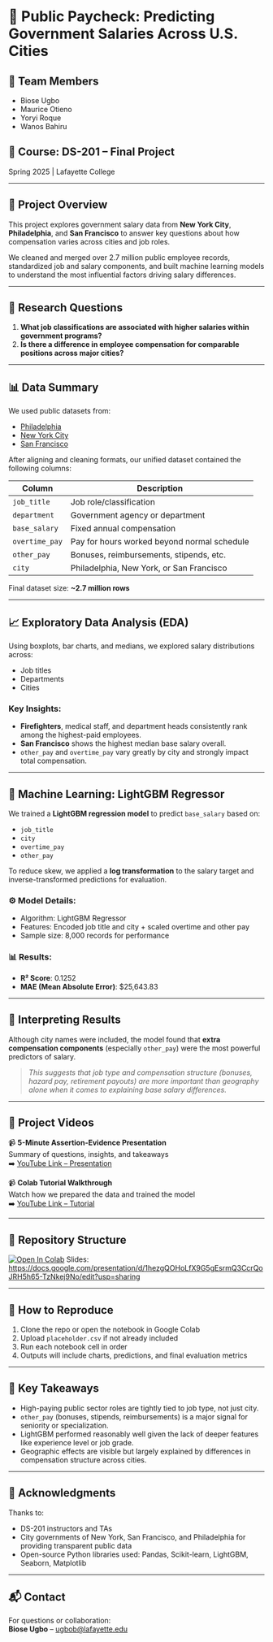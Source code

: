 # 💼 Public Paycheck: Predicting Government Salaries Across U.S. Cities

## 👥 Team Members
- Biose Ugbo  
- Maurice Otieno  
- Yoryi Roque  
- Wanos Bahiru

## 📘 Course: DS-201 – Final Project  
Spring 2025 | Lafayette College

---

## 🧠 Project Overview

This project explores government salary data from **New York City**, **Philadelphia**, and **San Francisco** to answer key questions about how compensation varies across cities and job roles.

We cleaned and merged over 2.7 million public employee records, standardized job and salary components, and built machine learning models to understand the most influential factors driving salary differences.

---

## 🎯 Research Questions

1. **What job classifications are associated with higher salaries within government programs?**
2. **Is there a difference in employee compensation for comparable positions across major cities?**

---

## 📊 Data Summary

We used public datasets from:
- [Philadelphia](https://catalog.data.gov/dataset/city-employee-earnings)
- [New York City](https://catalog.data.gov/dataset/citywide-payroll-data-fiscal-year)
- [San Francisco](https://catalog.data.gov/dataset/employee-compensation)

After aligning and cleaning formats, our unified dataset contained the following columns:

| Column         | Description |
|----------------|-------------|
| `job_title`    | Job role/classification |
| `department`   | Government agency or department |
| `base_salary`  | Fixed annual compensation |
| `overtime_pay` | Pay for hours worked beyond normal schedule |
| `other_pay`    | Bonuses, reimbursements, stipends, etc. |
| `city`         | Philadelphia, New York, or San Francisco |

Final dataset size: **~2.7 million rows**

---

## 📈 Exploratory Data Analysis (EDA)

Using boxplots, bar charts, and medians, we explored salary distributions across:

- Job titles
- Departments
- Cities

### Key Insights:
- **Firefighters**, medical staff, and department heads consistently rank among the highest-paid employees.
- **San Francisco** shows the highest median base salary overall.
- `other_pay` and `overtime_pay` vary greatly by city and strongly impact total compensation.

---

## 🤖 Machine Learning: LightGBM Regressor

We trained a **LightGBM regression model** to predict `base_salary` based on:

- `job_title`
- `city`
- `overtime_pay`
- `other_pay`

To reduce skew, we applied a **log transformation** to the salary target and inverse-transformed predictions for evaluation.

### ⚙️ Model Details:
- Algorithm: LightGBM Regressor
- Features: Encoded job title and city + scaled overtime and other pay
- Sample size: 8,000 records for performance

### 📊 Results:
- **R² Score**: 0.1252
- **MAE (Mean Absolute Error)**: $25,643.83

---

## 🧠 Interpreting Results

Although city names were included, the model found that **extra compensation components** (especially `other_pay`) were the most powerful predictors of salary.

> *This suggests that job type and compensation structure (bonuses, hazard pay, retirement payouts) are more important than geography alone when it comes to explaining base salary differences.*

---

## 🎥 Project Videos

📹 **5-Minute Assertion-Evidence Presentation**  
Summary of questions, insights, and takeaways  
➡️ [YouTube Link – Presentation](https://youtu.be/95L-Ps0Roj4)

📹 **Colab Tutorial Walkthrough**  
Watch how we prepared the data and trained the model  
➡️ [YouTube Link – Tutorial](https://your-presentation-link.com)

---

## 📁 Repository Structure




[![Open In Colab](https://colab.research.google.com/assets/colab-badge.svg)](https://colab.research.google.com/drive/159OHt7bwRdVXZFmCjwO2d_RVej248dP9)
Slides: https://docs.google.com/presentation/d/1hezgQOHoLfX9G5gEsrmQ3CcrQoJRH5h65-TzNkej9No/edit?usp=sharing


---

## 🚀 How to Reproduce

1. Clone the repo or open the notebook in Google Colab  
2. Upload `placeholder.csv` if not already included  
3. Run each notebook cell in order  
4. Outputs will include charts, predictions, and final evaluation metrics

---

## 📌 Key Takeaways

- High-paying public sector roles are tightly tied to job type, not just city.
- `other_pay` (bonuses, stipends, reimbursements) is a major signal for seniority or specialization.
- LightGBM performed reasonably well given the lack of deeper features like experience level or job grade.
- Geographic effects are visible but largely explained by differences in compensation structure across cities.

---

## 🙌 Acknowledgments

Thanks to:
- DS-201 instructors and TAs  
- City governments of New York, San Francisco, and Philadelphia for providing transparent public data  
- Open-source Python libraries used: Pandas, Scikit-learn, LightGBM, Seaborn, Matplotlib

---

## 📬 Contact

For questions or collaboration:  
**Biose Ugbo** – ugbob@lafayette.edu



